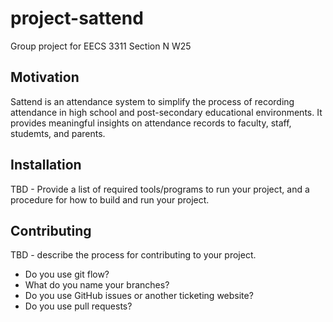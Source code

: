 # project-sattend
Group project for EECS 3311 Section N W25

## Motivation
Sattend is an attendance system to simplify the process of recording attendance in high school and post-secondary educational environments. It provides meaningful insights on attendance records to faculty, staff, studemts, and parents.

## Installation
TBD - Provide a list of required tools/programs to run your project, and a procedure for how to build and run your project.

## Contributing
TBD - describe the process for contributing to your project.
- Do you use git flow?
- What do you name your branches?
- Do you use GitHub issues or another ticketing website?
- Do you use pull requests?
